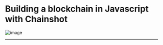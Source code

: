 # Building a blockchain in Javascript with Chainshot

![ image ](../media/chainshot-js-blockchain-1.png)

---
